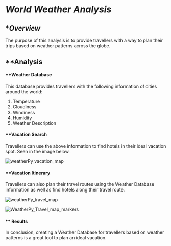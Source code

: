 # *World Weather Analysis*

## **Overview*

The purpose of this analysis is to provide travellers with a way to plan their trips based on weather patterns across the globe. 

## **Analysis

#### **Weather Database

This database provides travellers with the following information of cities around the world:

1. Temperature
2. Cloudiness
3. Windiness 
4. Humidity
5. Weather Description

#### **Vacation Search

Travellers can use the above information to find hotels in their ideal vacation spot. Seen in the image below.

![weatherPy_vacation_map](https://user-images.githubusercontent.com/81889167/120104821-64db2900-c124-11eb-973e-0ad92ac15aae.png)

#### **Vacation Itinerary

Travellers can also plan their travel routes using the Weather Database information as well as find hotels along their travel route. 


![weatherPy_travel_map](https://user-images.githubusercontent.com/81889167/120104896-b5eb1d00-c124-11eb-9086-899eb8897089.png)


![WeatherPy_Travel_map_markers](https://user-images.githubusercontent.com/81889167/120104889-b2579600-c124-11eb-8b82-da00236df907.png)

#### ** Results

In conclusion, creating a Weather Database for travellers based on weather patterns is a great tool to plan an ideal vacation.
